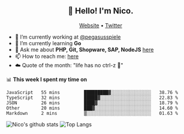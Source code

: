 <h2 align="center">👋 Hello! I'm Nico.</h2>
<p align="center">
  <a href="https://gruselhaus.com">Website</a> •
  <a href="https://twitter.com/NicoFinkernagel">Twitter</a>
</p>


- 🔭 I’m currently working at [@pegasusspiele](https://github.com/pegasusspiele)
- 🌱 I’m currently learning **Go**
- 💬 Ask me about **PHP, Git, Shopware, SAP, NodeJS** [here](https://github.com/gruselhaus/gruselhaus/issues)
- 📫 How to reach me: [here](https://github.com/gruselhaus/gruselhaus/issues)
- ☁️ Quote of the month: "life has no ctrl-z 🌴"

📊 **This week I spent my time on**
<!--START_SECTION:waka-->
```text
JavaScript   55 mins         █████████▓░░░░░░░░░░░░░░░   38.76 % 
TypeScript   32 mins         █████▓░░░░░░░░░░░░░░░░░░░   22.83 % 
JSON         26 mins         ████▓░░░░░░░░░░░░░░░░░░░░   18.79 % 
Other        20 mins         ███▓░░░░░░░░░░░░░░░░░░░░░   14.60 % 
Markdown     2 mins          ▒░░░░░░░░░░░░░░░░░░░░░░░░   01.63 % 
```
<!--END_SECTION:waka-->

![Nico's github stats](https://github-readme-stats.vercel.app/api?username=gruselhaus&show_icons=true&hide_border=true&title_color=000000&icon_color=000000&text_color=000000&bg_color=ffffff)
![Top Langs](https://github-readme-stats.vercel.app/api/top-langs/?username=gruselhaus&hide_border=true&title_color=000000&icon_color=000000&text_color=000000&bg_color=ffffff)
